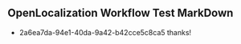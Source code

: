## OpenLocalization Workflow Test MarkDown
* 2a6ea7da-94e1-40da-9a42-b42cce5c8ca5 thanks!

<!--HONumber=Jul16_HO2-->


